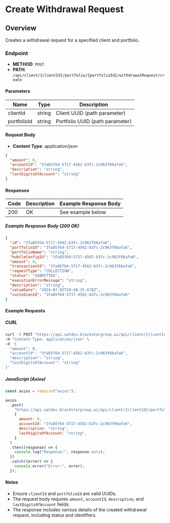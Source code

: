# Create Withdrawal Request

## Overview

Creates a withdrawal request for a specified client and portfolio.

### Endpoint

- **METHOD**: `POST`
- **PATH**: `/api/client/{clientId}/portfolio/{portfolioId}/withdrawalRequest/create`

#### Parameters

| Name        | Type   | Description                     |
| ----------- | ------ | ------------------------------- |
| clientId    | string | Client UUID (path parameter)    |
| portfolioId | string | Portfolio UUID (path parameter) |

#### Request Body

- **Content Type**: application/json

```json
{
  "amount": 0,
  "accountId": "3fa85f64-5717-4562-b3fc-2c963f66afa6",
  "description": "string",
  "lastDigitsOfAccount": "string"
}
```

#### Responses

| Code | Description | Example Response Body |
| ---- | ----------- | --------------------- |
| 200  | OK          | See example below     |

##### Example Response Body (200 OK)

```json
{
  "id": "3fa85f64-5717-4562-b3fc-2c963f66afa6",
  "portfolioId": "3fa85f64-5717-4562-b3fc-2c963f66afa6",
  "portfolioName": "string",
  "hubtleConfigId": "3fa85f64-5717-4562-b3fc-2c963f66afa6",
  "amount": 0,
  "transactionId": "3fa85f64-5717-4562-b3fc-2c963f66afa6",
  "requestType": "COLLECTION",
  "status": "SUBMITTED",
  "executionErrorMessage": "string",
  "description": "string",
  "valueDate": "2024-07-02T10:48:35.678Z",
  "custodianId": "3fa85f64-5717-4562-b3fc-2c963f66afa6"
}
```

#### Example Requests

##### CURL

```bash
curl -X POST "https://api.uatdev.blackstargroup.ai/api/client/{clientId}/portfolio/{portfolioId}/withdrawalRequest/create" \
-H "Content-Type: application/json" \
-d '{
  "amount": 0,
  "accountId": "3fa85f64-5717-4562-b3fc-2c963f66afa6",
  "description": "string",
  "lastDigitsOfAccount": "string"
}'
```

##### JavaScript (Axios)

```javascript
const axios = require("axios");

axios
  .post(
    "https://api.uatdev.blackstargroup.ai/api/client/{clientId}/portfolio/{portfolioId}/withdrawalRequest/create",
    {
      amount: 0,
      accountId: "3fa85f64-5717-4562-b3fc-2c963f66afa6",
      description: "string",
      lastDigitsOfAccount: "string",
    }
  )
  .then((response) => {
    console.log("Response:", response.data);
  })
  .catch((error) => {
    console.error("Error:", error);
  });
```

#### Notes

- Ensure `clientId` and `portfolioId` are valid UUIDs.
- The request body requires `amount`, `accountId`, `description`, and `lastDigitsOfAccount` fields.
- The response includes various details of the created withdrawal request, including status and identifiers.
